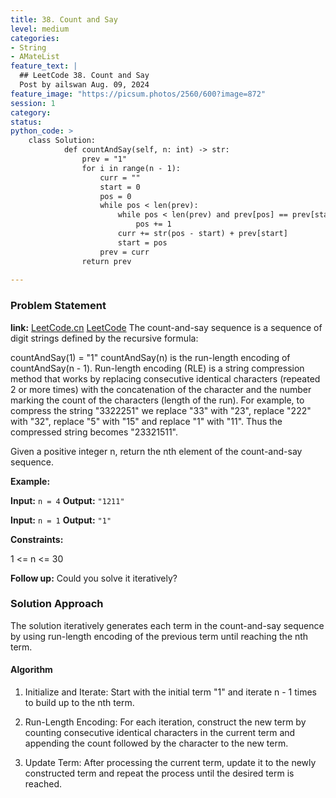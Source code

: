 ```yaml
---
title: 38. Count and Say
level: medium
categories:
- String
- AMateList
feature_text: |
  ## LeetCode 38. Count and Say
  Post by ailswan Aug. 09, 2024
feature_image: "https://picsum.photos/2560/600?image=872"
session: 1
category:
status: 
python_code: >
    class Solution:
            def countAndSay(self, n: int) -> str:
                prev = "1"
                for i in range(n - 1):
                    curr = ""
                    start = 0
                    pos = 0
                    while pos < len(prev):
                        while pos < len(prev) and prev[pos] == prev[start]:
                            pos += 1
                        curr += str(pos - start) + prev[start]
                        start = pos
                    prev = curr
                return prev
      
---
```


### Problem Statement
**link:**
[LeetCode.cn](https://leetcode.cn/problems/count-and-say/)
[LeetCode](https://leetcode.com/count-and-say/)
The count-and-say sequence is a sequence of digit strings defined by the recursive formula:

countAndSay(1) = "1"
countAndSay(n) is the run-length encoding of countAndSay(n - 1).
Run-length encoding (RLE) is a string compression method that works by replacing consecutive identical characters (repeated 2 or more times) with the concatenation of the character and the number marking the count of the characters (length of the run). For example, to compress the string "3322251" we replace "33" with "23", replace "222" with "32", replace "5" with "15" and replace "1" with "11". Thus the compressed string becomes "23321511".

Given a positive integer n, return the nth element of the count-and-say sequence.


**Example:**

**Input:** `n = 4`
**Output:** `"1211"`

**Input:** `n = 1`
**Output:** `"1"`

**Constraints:**
 
1 <= n <= 30
 
**Follow up:**
 Could you solve it iteratively?

### Solution Approach
The solution iteratively generates each term in the count-and-say sequence by using run-length encoding of the previous term until reaching the nth term.

#### Algorithm
1. Initialize and Iterate: Start with the initial term "1" and iterate n - 1 times to build up to the nth term.

2. Run-Length Encoding: For each iteration, construct the new term by counting consecutive identical characters in the current term and appending the count followed by the character to the new term.

3. Update Term: After processing the current term, update it to the newly constructed term and repeat the process until the desired term is reached.